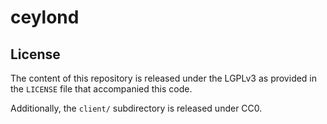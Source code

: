 # ceylond

## License

The content of this repository is released under the LGPLv3 
as provided in the `LICENSE` file that accompanied this code.

Additionally, the `client/` subdirectory is released under CC0.
